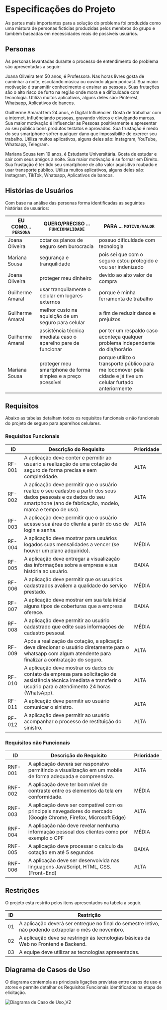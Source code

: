 # Especificações do Projeto

As partes mais importantes para a solução do problema foi produzida como uma mistura de personas fictícias produzidas pelos membros do grupo e também baseadas em necessidades reais de possíveis usuários.

## Personas

As personas levantadas durante o processo de entendimento do problema são apresentadas a seguir: 

Joana Oliveira tem 50 anos, é Professora. Nas horas livres gosta de caminhar a noite, escutando música ou ouvindo algum podcast. Sua maior motivação é transmitir conhecimento e ensinar as pessoas. Suas frutações são o alto risco de furto na região onde mora e a dificuldade com tecnologia. Utiliza muitos aplicativos, alguns deles são: Pinterest, Whatsapp, Aplicativos de bancos.

Guilherme Amaral tem 24 anos, é Digital Influêncier. Gosta de trabalhar com a internet, influênciando pessoas, gravando vídeos e divulgando marcas. Sua maior motivação é Influenciar as Pessoas positivamente e apresentar ao seu público bons produtos testatos e aprovados. Sua frustação é medo do seu smartphone sofrer qualquer dano que impossibilite de exercer seu trabalho. Utiliza muitos aplicativos, alguns deles são: Instagram, YouTube, Whatsapp, Telegram.

Mariana Sousa tem 19 anos, é Estudante Universitária. Gosta de estudar e sair com seus amigos à noite. Sua maior motivação é se formar em Direito. Sua frustação é ter tido seu smartphone de alto valor aquisitivo roubado e usar transporte público. Utiliza muitos aplicativos, alguns deles são: Instagram, TikTok, Whatsapp, Aplicativos de bancos. 


## Histórias de Usuários

Com base na análise das personas forma identificadas as seguintes histórias de usuários:

|EU COMO... `PERSONA`| QUERO/PRECISO ... `FUNCIONALIDADE` |PARA ... `MOTIVO/VALOR`                 |
|--------------------|------------------------------------|----------------------------------------|
|Joana Oliveira  | cotar os planos de seguro sem burocracia           | possuo dificuldade com tecnologia               |
|Mariana Sousa       | segurança e tranquilidade                 | pois sei que com o seguro estou protegido e vou ser indenizado |
|Joana Oliveira | proteger meu dinheiro           | devido ao alto valor de compra              |
|Guilherme Amaral     | usar tranquilamente o celular em lugares externos               | porque é minha ferramenta de trabalho |
|Guilherme Amaral | melhor custo na aquisição de um seguro para celular           | a fim de reduzir danos e prejuízos               |
|Guilherme Amaral      | assistência técnica imediata caso o aparelho pare de funcionar              | por ter um respaldo caso aconteça qualquer problema independente do dia/horário |
|Mariana Sousa  | proteger meu smartphone de forma simples e a preço acessível           | porque utilizo o transporte público para me locomover pela cidade e já tive um celular furtado anteriormente               |

## Requisitos

Abaixo as tabelas detalham todos os requisitos funcionais e não funcionais do projeto de seguro para aparelhos celulares.

### Requisitos Funcionais

|ID    | Descrição do Requisito  | Prioridade |
|------|-----------------------------------------|----|
|RF-001| A aplicação deve conter e permitir ao usuário a realização de uma cotação de seguro de forma precisa e sem complexidade. | ALTA | 
|RF-002| A aplicação deve permitir que o usuário realize o seu cadastro a partir dos seus dados pessoais e os dados do seu smartphone (ano de fabricação, modelo, marca e tempo de uso).   | ALTA |
|RF-003| A aplicação deve permitir que o usuário acesse sua área do cliente a partir do uso de login e senha. | ALTA | 
|RF-004| A aplicação deve mostrar para usuários logados suas mensalidades a vencer (se houver um plano adquirido). | MÉDIA | 
|RF-005| A aplicação deve entregar a visualização das informações sobre a empresa e sua história ao usuário. | BAIXA | 
|RF-006| A aplicação deve permitir que os usuários cadastrados avaliem a qualidade do serviço prestado. | MÉDIA | 
|RF-007| A aplicação deve mostrar em sua tela inicial alguns tipos de coberturas que a empresa oferece. | BAIXA | 
|RF-008| A aplicação deve permitir ao usuário cadastrado que edite suas informações de cadastro pessoal. | MÉDIA | 
|RF-009| Após a realização da cotação, a aplicação deve direcionar o usuário diretamente para o whatsapp com algum atendente para finalizar a contratação do seguro. | ALTA | 
|RF-010| A aplicação deve mostrar os dados de contato da empresa para solicitação de assistência técnica imediata e transferir o usuário para o atendimento 24 horas (WhatsApp). | ALTA | 
|RF-011| A aplicação deve permitir ao usuário comunicar o sinistro. | ALTA | 
|RF-012| A aplicação deve permitir ao usuário acompanhar o processo de restituição do sinistro. | ALTA | 

### Requisitos não Funcionais

|ID     | Descrição do Requisito  |Prioridade |
|-------|-------------------------|----|
|RNF-001| A aplicação deverá ser responsivo permitindo a visualização em um mobile de forma adequada e compreensiva. | ALTA | 
|RNF-002| A aplicação deve ter bom nível de contraste entre os elementos da tela em conformidade. |  MÉDIA | 
|RNF-003| A aplicação deve ser compatível com os principais navegadores do mercado (Google Chrome, Firefox, Microsoft Edge) |  ALTA | 
|RNF-004| A aplicação não deve revelar nenhuma informação pessoal dos clientes como por exemplo o CPF |  MÉDIA | 
|RNF-005| A aplicação deve processar o calculo da cotação em até 5 segundos |  BAIXA | 
|RNF-006| A aplicação deve ser desenvolvida nas linguagens JavaScript, HTML, CSS. (Front-End) |  ALTA | 

## Restrições

O projeto está restrito pelos itens apresentados na tabela a seguir.

|ID| Restrição                                             |
|--|-------------------------------------------------------|
|01| A aplicação deverá ser entregue no final do semestre letivo, não podendo extrapolar o mês de novembro. |
|02| A aplicação deve se restringir às tecnologias básicas da Web no Frontend e Backend.       |
|03| A equipe deve utilizar as tecnologias apresentadas. |

## Diagrama de Casos de Uso

O diagrama contempla as principais ligações previstas entre casos de uso e atores e permite detalhar os Requisitos Funcionais identificados na etapa de elicitação. 

![Diagrama de Caso de Uso_V2](https://user-images.githubusercontent.com/90807404/189547452-9f5a2dde-dda6-4c4d-9e46-3f6f8d7fbe84.png)


